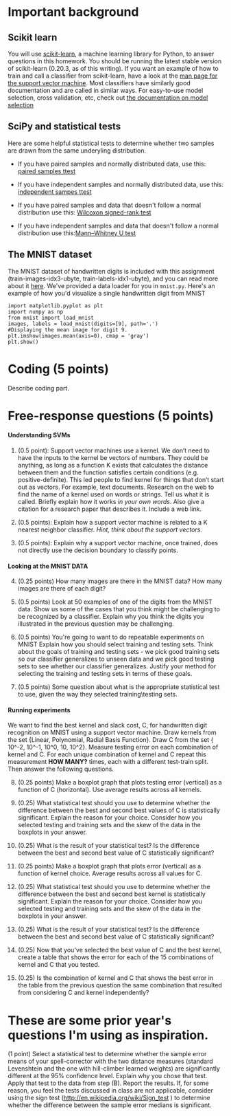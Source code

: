 
# Important background

## Scikit learn

You will use [scikit-learn](http://scikit-learn.org/stable/index.html), a machine learning library for Python, to answer questions in this homework. 
You should be running the latest stable version of scikit-learn (0.20.3, as of this writing).
If you want an example of how to train and call a classifier from scikit-learn, have a look at the [man page for the support vector machine](http://scikit-learn.org/stable/modules/svm.html#multi-class-classification).
Most classifiers have similarly good documentation and are called in similar ways.
For easy-to-use model selection, cross validation, etc, check out [the documentation on model selection](http://scikit-learn.org/stable/model_selection.html#model-selection)

## SciPy and statistical tests
Here are some helpful statistical tests to determine whether two samples are drawn from the same underyling distribution.

* If you have paired samples and normally distributed data, use this: [paired samples ttest](https://docs.scipy.org/doc/scipy/reference/generated/scipy.stats.ttest_rel.html)

* If you have independent samples and normally distributed data, use this: [independent sampes ttest](https://docs.scipy.org/doc/scipy/reference/generated/scipy.stats.ttest_ind.html)

* If you have paired samples and data that doesn't follow a normal distribution use this: [Wilcoxon signed-rank test](https://docs.scipy.org/doc/scipy/reference/generated/scipy.stats.wilcoxon.html?highlight=wilcoxon#scipy.stats.wilcoxon)

* If you have independent samples and data that doesn't follow a normal distribution use this:[Mann–Whitney U test](https://docs.scipy.org/doc/scipy/reference/generated/scipy.stats.mannwhitneyu.html?highlight=mannwhitney#scipy.stats.mannwhitneyu)



## The MNIST dataset
The MNIST dataset of handwritten digits is included with this assignment (train-images-idx3-ubyte, train-labels-idx1-ubyte), and you can read more about it [here](http://yann.lecun.com/exdb/mnist/). 
We've provided a data loader for you in `mnist.py`. Here's an example of how you'd visualize a single handwritten digit from MNIST 

```
import matplotlib.pyplot as plt
import numpy as np
from mnist import load_mnist
images, labels = load_mnist(digits=[9], path='.')
#Displaying the mean image for digit 9.
plt.imshow(images.mean(axis=0), cmap = 'gray')
plt.show()
```
# Coding (5 points)
Describe coding part.

# Free-response questions (5 points)

#### Understanding SVMs

1. (0.5 point): Support vector machines use a kernel. We don’t need to have the inputs to the kernel be vectors of numbers. They could be anything, as long as a function K exists that calculates the distance between them and the function satisfies certain conditions (e.g. positive-definite). This led people to find kernel for things that don’t start out as vectors. For example, text documents. Research on the web to find the name of a kernel used on words or strings. Tell us what it is called. Briefly explain how it works *in your own words*. Also give a citation for a research paper that describes it. Include a web link.

2. (0.5 points): Explain how a support vector machine is related to a K nearest neighbor classifier. *Hint, think about the support vectors.*

3. (0.5 points): Explain why a support vector machine, once trained, does not directly use the decision boundary to classify points.

#### Looking at the MNIST DATA
4. (0.25 points) How many images are there in the MNIST data? How many images are there of each digit?

5. (0.5 points) Look at 50 examples of one of the digits from the MNIST data. Show us some of the cases that you think might be challenging to be recognized by a classifier. Explain why you think the digits you illustrated in the previous question may be challenging.

6. (0.5 points) You're going to want to do repeatable experiments on MNIST Explain how you should select training and testing sets. Think about the goals of training and testing sets - we pick good training sets so our classifier generalizes to unseen data and we pick good testing sets to see whether our classifier generalizes. Justify your method for selecting the training and testing sets in terms of these goals.

7. (0.5 points) Some question about what is the appropriate statistical test to use, given the way they selected training\testing sets.

#### Running experiments

We want to find the best kernel and slack cost, C, for handwritten digit recognition on MNIST using a support vector machine. Draw kernels from the set {Linear, Polynomial, Radial Basis Function}. Draw C from the set { 10^-2, 10^-1, 10^0, 10, 10^2}. Measure testing error on each combination of kernel and C. For each unique combination of kernel and C repeat this measurement **HOW MANY?** times, each with a different test-train split. Then answer the following questions.

8. (0.25 points) Make a boxplot graph that plots testing error (vertical) as a function of C (horizontal). Use average results across all kernels. 

9. (0.25) What statistical test should you use to determine whether the difference between the best and second best values of C is statistically significant. Explain the reason for your choice. Consider how you selected testing and training sets and the skew of the data in the boxplots in your answer.

10. (0.25) What is the result of your statistical test? Is the difference between the best and second best value of C statistically significant?

11. (0.25 points) Make a boxplot graph that plots error (vertical) as a function of kernel choice. Average results across all values for C.

12. (0.25) What statistical test should you use to determine whether the difference between the best and second best kernel is statistically significant. Explain the reason for your choice. Consider how you selected testing and training sets and the skew of the data in the boxplots in your answer.

13. (0.25) What is the result of your statistical test? Is the difference between the best and second best value of C statistically significant?

14. (0.25) Now that you've selected the best value of C and the best kernel, create a table that shows the error for each of the 15 combinations of kernel and C that you tested. 

15. (0.25) Is the combination of kernel and C that shows the best error in the table from the previous question the same combination that resulted from considering C and kernel independently?











# These are some prior year's questions I'm using as inspiration.

(1 point) Select a statistical test to determine whether the sample error means of your
spell-corrector with the two distance measures (standard Levenshtein and the one with
hill-climber learned weights) are significantly different at the 95% confidence level.
Explain why you chose that test. Apply that test to the data from step (B). Report the
results. If, for some reason, you feel the tests discussed in class are not applicable,
consider using the sign test (http://en.wikipedia.org/wiki/Sign_test ) to determine whether
the difference between the sample error medians is significant.
